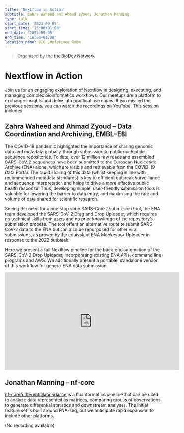 ```yaml
---
title: 'Nextflow in Action'
subtitle: Zahra Waheed and Ahmad Zyoud; Jonathan Manning
type: talk
start_date: '2023-09-05'
start_time: '15:00+01:00'
end_date: '2023-09-05'
end_time: '16:00+01:00'
location_name: BIC Conference Room
---
```


> Organised by the [the BioDev Network](https://www.youtube.com/@biodev-network)

# Nextflow in Action

Join us for an engaging exploration of Nextflow in designing, executing, and managing complex bioinformatics workflows. Our meetups are a platform to exchange insights and delve into practical use cases. If you missed the previous sessions, you can watch the recordings on [YouTube](https://www.youtube.com/playlist?list=PLo5QmrytFHLHUkBLviJykEHYE8ZKzJOm5). This session includes:

##  Zahra Waheed and Ahmad Zyoud – Data Coordination and Archiving, EMBL–EBI

The COVID-19 pandemic highlighted the importance of sharing genomic data and metadata globally, through submission to public nucleotide sequence repositories. To date, over 12 million raw reads and assembled SARS-CoV-2 sequences have been submitted to the European Nucleotide Archive (ENA) alone, which are visible and retrievable from the COVID-19 Data Portal. The rapid sharing of this data (whilst keeping in line with recommended metadata standards) is key to efficient outbreak surveillance and sequence interpretation and helps to drive a more effective public health response. Thus, developing simple, user-friendly submission tools is valuable for lowering the barrier to data entry, and maximising the rate and volume of data shared for scientific research.

Seeing the need for a one-stop shop SARS-CoV-2 submission tool, the ENA team developed the SARS-CoV-2 Drag and Drop Uploader, which requires no technical skills from users and no prior knowledge of the repository’s submission process. The tool offers an alternative route to submit SARS-CoV-2 data to the ENA but can also be repurposed for other viral submissions, as proven by the equivalent ENA Monkeypox Uploader in response to the 2022 outbreak.

Here we present a full Nextflow pipeline for the back-end automation of the SARS-CoV-2 Drop Uploader, incorporating existing ENA APIs, command line programs and AWS. We additionally present a portable, standalone version of this workflow for general ENA data submission.

<iframe width="560" height="315" src="https://www.youtube.com/embed/gm06vgrgijc" title="YouTube video player" frameborder="0" allow="accelerometer; autoplay; clipboard-write; encrypted-media; gyroscope; picture-in-picture; web-share" allowfullscreen></iframe>

## Jonathan Manning – nf-core

[nf-core/differentialabundance](https://nf-co.re/differentialabundance) is a bioinformatics pipeline that can be used to analyse data represented as matrices, comparing groups of observations to generate differential statistics and downstream analyses. The initial feature set is built around RNA-seq, but we anticipate rapid expansion to include other platforms.

(No recording available)
